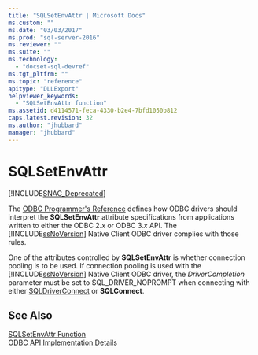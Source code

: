 ```yaml
---
title: "SQLSetEnvAttr | Microsoft Docs"
ms.custom: ""
ms.date: "03/03/2017"
ms.prod: "sql-server-2016"
ms.reviewer: ""
ms.suite: ""
ms.technology: 
  - "docset-sql-devref"
ms.tgt_pltfrm: ""
ms.topic: "reference"
apitype: "DLLExport"
helpviewer_keywords: 
  - "SQLSetEnvAttr function"
ms.assetid: d4114571-feca-4330-b2e4-7bfd1050b812
caps.latest.revision: 32
ms.author: "jhubbard"
manager: "jhubbard"
---
```

# SQLSetEnvAttr
[!INCLUDE[SNAC_Deprecated](../../relational-databases/extended-stored-procedures-reference/includes/snac-deprecated.md)]

  The [ODBC Programmer's Reference](http://go.microsoft.com/fwlink/?LinkId=45250) defines how ODBC drivers should interpret the **SQLSetEnvAttr** attribute specifications from applications written to either the ODBC 2.*x* or ODBC 3.*x* API. The [!INCLUDE[ssNoVersion](../../advanced-analytics/r-services/includes/ssnoversion-md.md)] Native Client ODBC driver complies with those rules.  
  
 One of the attributes controlled by **SQLSetEnvAttr** is whether connection pooling is to be used. If connection pooling is used with the [!INCLUDE[ssNoVersion](../../advanced-analytics/r-services/includes/ssnoversion-md.md)] Native Client ODBC driver, the *DriverCompletion* parameter must be set to SQL_DRIVER_NOPROMPT when connecting with either [SQLDriverConnect](../../relational-databases/extended-stored-procedures-reference/sqldriverconnect.md) or **SQLConnect**.  
  
## See Also  
 [SQLSetEnvAttr Function](http://go.microsoft.com/fwlink/?LinkId=59369)   
 [ODBC API Implementation Details](../../relational-databases/extended-stored-procedures-reference/odbc-api-implementation-details.md)  
  
  
